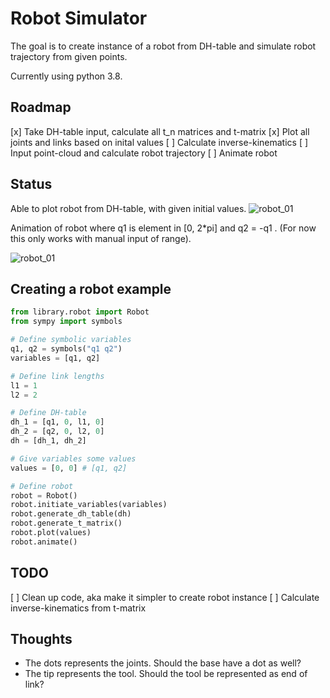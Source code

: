 # Robot Simulator
The goal is to create instance of a robot from DH-table and simulate robot trajectory from given points.

Currently using python 3.8.

## Roadmap
[x] Take DH-table input, calculate all t_n matrices and t-matrix
[x] Plot all joints and links based on inital values
[ ] Calculate inverse-kinematics
[ ] Input point-cloud and calculate robot trajectory
[ ] Animate robot

## Status
Able to plot robot from DH-table, with given initial values.
![robot_01](https://github.com/martinmaeland/Robot_Simulator/blob/master/media/robot_01.png)

Animation of robot where q1 is element in [0, 2*pi] and q2 = -q1 . (For now this only works with manual input of range).

![robot_01](https://github.com/martinmaeland/Robot_Simulator/blob/master/media/robot_01.gif)

## Creating a robot example

```python
from library.robot import Robot
from sympy import symbols

# Define symbolic variables
q1, q2 = symbols("q1 q2")
variables = [q1, q2]

# Define link lengths
l1 = 1
l2 = 2

# Define DH-table
dh_1 = [q1, 0, l1, 0]
dh_2 = [q2, 0, l2, 0]
dh = [dh_1, dh_2]

# Give variables some values
values = [0, 0] # [q1, q2]

# Define robot
robot = Robot()
robot.initiate_variables(variables)
robot.generate_dh_table(dh)
robot.generate_t_matrix()
robot.plot(values)
robot.animate()
```

## TODO
[ ] Clean up code, aka make it simpler to create robot instance
[ ] Calculate inverse-kinematics from t-matrix

## Thoughts
* The dots represents the joints. Should the base have a dot as well?
* The tip represents the tool. Should the tool be represented as end of link?

